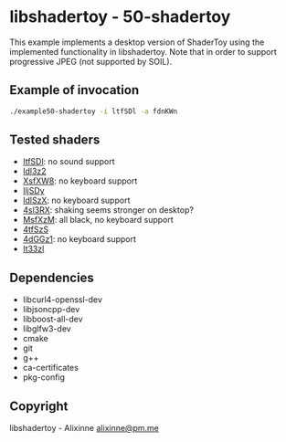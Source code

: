 # libshadertoy - 50-shadertoy

This example implements a desktop version of ShaderToy using the implemented
functionality in libshadertoy. Note that in order to support progressive JPEG
(not supported by SOIL).

## Example of invocation

```bash
./example50-shadertoy -i ltfSDl -a fdnKWn
```

## Tested shaders

* [ltfSDl](https://www.shadertoy.com/view/ltfSDl): no sound support
* [ldl3z2](https://www.shadertoy.com/view/ldl3z2)
* [XsfXW8](https://www.shadertoy.com/view/XsfXW8): no keyboard support
* [lljSDy](https://www.shadertoy.com/view/lljSDy)
* [ldlSzX](https://www.shadertoy.com/view/ldlSzX): no keyboard support
* [4sl3RX](https://www.shadertoy.com/view/4sl3RX): shaking seems stronger on desktop?
* [MsfXzM](https://www.shadertoy.com/view/MsfXzM): all black, no keyboard support
* [4tfSzS](https://www.shadertoy.com/view/4tfSzS)
* [4dGGz1](https://www.shadertoy.com/view/4dGGz1): no keyboard support
* [lt33zl](https://www.shadertoy.com/view/lt33zl)

## Dependencies

* libcurl4-openssl-dev
* libjsoncpp-dev
* libboost-all-dev
* libglfw3-dev
* cmake
* git
* g++
* ca-certificates
* pkg-config

## Copyright

libshadertoy - Alixinne <alixinne@pm.me>
